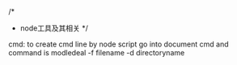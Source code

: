 /*
* node工具及其相关
*/

cmd: to create cmd line by node script  go into document cmd 
	and command is modledeal  -f filename -d directoryname 